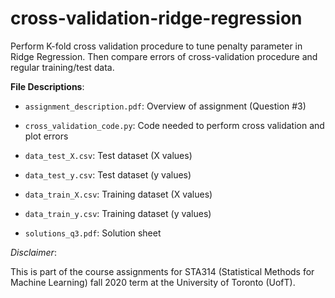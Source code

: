 # cross-validation-ridge-regression
Perform K-fold cross validation procedure to tune penalty parameter in Ridge Regression. Then compare errors of cross-validation procedure and regular training/test data.

**File Descriptions**:

- `assignment_description.pdf`: Overview of assignment (Question #3)

- `cross_validation_code.py`: Code needed to perform cross validation and plot errors

- `data_test_X.csv`: Test dataset (X values)

- `data_test_y.csv`: Test dataset (y values)

- `data_train_X.csv`: Training dataset (X values)

- `data_train_y.csv`: Training dataset (y values)

- `solutions_q3.pdf`: Solution sheet


*Disclaimer*: 

This is part of the course assignments for STA314 (Statistical Methods for Machine Learning) fall 2020 term at the University of Toronto (UofT).
